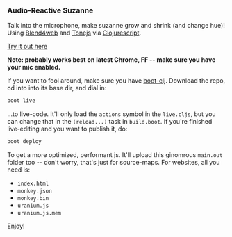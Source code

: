 ### Audio-Reactive Suzanne

Talk into the microphone, make suzanne grow and shrink (and change hue)!  Using [Blend4web](http://www.blend4web.com/) and [Tonejs](http://tonejs.org/) via [Clojurescript](http://clojurescript.org/).

[Try it out here](http://clojurescript-experiments.neocities.org/)

**Note: probably works best on latest Chrome, FF -- make sure you have your mic enabled.**

If you want to fool around, make sure you have [boot-clj](http://boot-clj.com).  Download the repo, cd into into its base dir, and dial in:

```bash
boot live
```

...to live-code.  It'll only load the `actions` symbol in the `live.cljs`, but you can change that in the `(reload...)` task in `build.boot`.  If you're finished live-editing and you want to publish it, do:

```bash
boot deploy
```

To get a more optimized, performant js.  It'll upload this ginomrous `main.out` folder too -- don't worry, that's just for source-maps.  For websites, all you need is:
* `index.html`
* `monkey.json`
* `monkey.bin`
* `uranium.js`
* `uranium.js.mem`


Enjoy!
